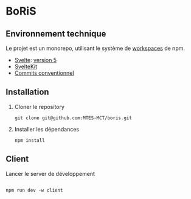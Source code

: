 # BoRiS

## Environnement technique

Le projet est un monorepo, utilisant le système de [workspaces](https://docs.npmjs.com/cli/v7/using-npm/workspaces) de
npm.

- [Svelte](https://svelte.dev/docs/introduction): [version 5](https://svelte-5-preview.vercel.app/docs/introduction)
- [SvelteKit](https://kit.svelte.dev/docs/introduction)
- [Commits conventionnel](https://www.conventionalcommits.org/en/v1.0.0/)

## Installation

1. Cloner le repository

    ```
    git clone git@github.com:MTES-MCT/boris.git
    ```

2. Installer les dépendances

    ```
    npm install
    ```

## Client

Lancer le server de développement

```

npm run dev -w client

```
